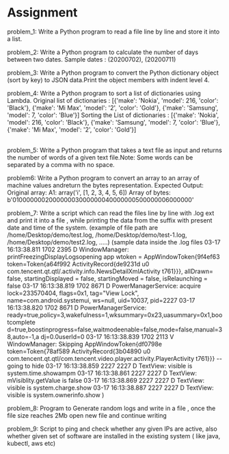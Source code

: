 # Assignment

problem_1: Write a Python program to read a file line by line and store it into a list.

problem_2: Write a Python program to calculate the number of days between two dates. Sample dates : (20200702), (20200711)

problem_3: Write a Python program to convert the Python dictionary object (sort by key) to JSON data.Print the object members with indent level 4.

problem_4: Write a Python program to sort a list of dictionaries using Lambda.
           Original list of dictionaries :
           [{'make': 'Nokia', 'model': 216, 'color': 'Black'}, {'make': 'Mi Max', 'model': '2',
          'color': 'Gold'}, {'make': 'Samsung', 'model': 7, 'color': 'Blue'}]
           Sorting the List of dictionaries :
           [{'make': 'Nokia', 'model': 216, 'color': 'Black'}, {'make': 'Samsung', 'model': 7,
          'color': 'Blue'}, {'make': 'Mi Max', 'model': '2', 'color': 'Gold'}] <br/><br/>
 
problem_5: Write a Python program that takes a text file as input and returns the number of words of a given text file.Note: Some words can be separated by a comma with no space.

problem6: Write a Python program to convert an array to an array of machine values andreturn the bytes representation.
          Expected Output:
          Original array:
          A1: array('i', [1, 2, 3, 4, 5, 6])
          Array of bytes: b'010000000200000003000000040000000500000006000000'
          
problem_7: Write a script which can read the files line by line with .log ext and print it into a
          file , while printing the data from the suffix with present date and time of the system.
           (example of file path are /home/Desktop/demo/test.log,
          /home/Desktop/demo/test-1.log, /home/Desktop/demo/test2.log, .....)
           (sample data inside the .log files
           03-17 16:13:38.811 1702 2395 D WindowManager:
          printFreezingDisplayLogsopening app wtoken = AppWindowToken{9f4ef63
          token=Token{a64f992 ActivityRecord{de9231d u0
          com.tencent.qt.qtl/.activity.info.NewsDetailXmlActivity t761}}}, allDrawn= false,
          startingDisplayed = false, startingMoved = false, isRelaunching = false
           03-17 16:13:38.819 1702 8671 D PowerManagerService: acquire lock=233570404,
          flags=0x1, tag="View Lock", name=com.android.systemui, ws=null, uid=10037,
          pid=2227
           03-17 16:13:38.820 1702 8671 D PowerManagerService:
          ready=true,policy=3,wakefulness=1,wksummary=0x23,uasummary=0x1,bootcomplete
          d=true,boostinprogress=false,waitmodeenable=false,mode=false,manual=38,auto=-1,a
          dj=0.0userId=0
           03-17 16:13:38.839 1702 2113 V WindowManager: Skipping
          AppWindowToken{df0798e token=Token{78af589 ActivityRecord{3b04890 u0
          com.tencent.qt.qtl/com.tencent.video.player.activity.PlayerActivity t761}}} -- going to
          hide
           03-17 16:13:38.859 2227 2227 D TextView: visible is system.time.showampm
           03-17 16:13:38.861 2227 2227 D TextView: mVisiblity.getValue is false
           03-17 16:13:38.869 2227 2227 D TextView: visible is system.charge.show
           03-17 16:13:38.887 2227 2227 D TextView: visible is system.ownerinfo.show
           )
           
           
problem_8: Program to Generate random logs and write in a file , once the file size reaches 2Mb open new file and continue writing

problem_9: Script to ping and check whether any given IPs are active, also whether given set of software are installed in the existing system ( like java, kubectl, aws etc)
